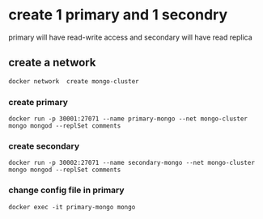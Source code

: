 # create 1 primary and 1 secondry 
primary will have read-write access and secondary will have read replica

## create a network
```dockerfile
docker network  create mongo-cluster
```
### create primary
```
docker run -p 30001:27071 --name primary-mongo --net mongo-cluster mongo mongod --replSet comments
```
### create secondary
```
docker run -p 30002:27071 --name secondary-mongo --net mongo-cluster mongo mongod --replSet comments
```
### change config file in primary
```
docker exec -it primary-mongo mongo
```
